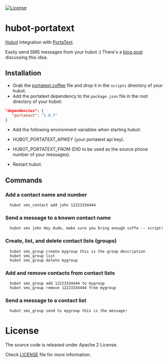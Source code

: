 [![License](http://img.shields.io/badge/license-APACHE2-blue.svg)](http://img.shields.io/badge/license-APACHE2-blue.svg)

# hubot-portatext

[Hubot](https://github.com/github/hubot) integration with [PortaText](https://www.portatext.com/).

Easily send SMS messages from your hubot :) There's a [blog post](http://blog.portatext.com/2016/01/25/now-you-can-send-sms-from-hubot/) discussing this idea.

## Installation
 * Grab the [portatext.coffee](https://github.com/PortaText/hubot-portatext/blob/master/portatext.coffee) file and drop it
in the `scripts` directory of your hubot.
 * Add the portatext dependency to the `package.json` file in the root directory of your hubot:

 ```json
 "dependencies": {
    "portatext": "1.0.7"
 }
 ```

 * Add the following environment variables when starting hubot:
  * HUBOT_PORTATEXT_APIKEY (your portatext api key).
  * HUBOT_PORTATEXT_FROM (DID to be used as the source phone number of your messages).

 * Restart hubot.

## Commands

### Add a contact name and number
```
  hubot sms_contact add john 12223334444
```

### Send a message to a known contact name
```
  hubot sms john Hey dude, make sure you bring enough coffe -- script!
```

### Create, list, and delete contact lists (groups)
```
  hubot sms_group create mygroup this is the group description
  hubot sms_group list
  hubot sms_group delete mygroup
```

### Add and remove contacts from contact lists
```
  hubot sms_group add 12223334444 to mygroup
  hubot sms_group remove 12223334444 from mygroup
```

### Send a message to a contact list
```
  hubot sms_group send to mygroup this is the message!
```

# License
The source code is released under Apache 2 License.

Check [LICENSE](https://github.com/PortaText/node-sdk/blob/master/LICENSE) file for more information.
